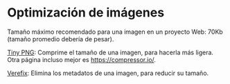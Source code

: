 # Optimización de imágenes

Tamaño máximo recomendado para una imagen en un proyecto Web: 70Kb (tamaño promedio debería de pesar).

[Tiny PNG](https://tinypng.com/): Comprime el tamaño de una imagen, para hacerla más ligera. Otra página incluso mejor es https://compressor.io/.

[Verefix](https://www.verexif.com/): Elimina los metadatos de una imagen, para reducir su tamaño.
